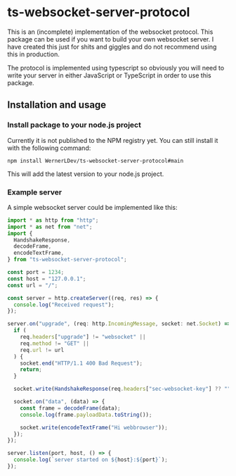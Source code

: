 # ts-websocket-server-protocol

This is an (incomplete) implementation of the websocket protocol. This package can be used if you want to build your own websocket server. I have created this just for shits and giggles and do not recommend using this in production.

The protocol is implemented using typescript so obviously you will need to write your server in either JavaScript or TypeScript in order to use this package.

## Installation and usage

### Install package to your node.js project

Currently it is not published to the NPM registry yet. You can still install it with the following command:

`npm install WernerLDev/ts-websocket-server-protocol#main`

This will add the latest version to your node.js project.

### Example server

A simple websocket server could be implemented like this:

```typescript
import * as http from "http";
import * as net from "net";
import {
  HandshakeResponse,
  decodeFrame,
  encodeTextFrame,
} from "ts-websocket-server-protocol";

const port = 1234;
const host = "127.0.0.1";
const url = "/";

const server = http.createServer((req, res) => {
  console.log("Received request");
});

server.on("upgrade", (req: http.IncomingMessage, socket: net.Socket) => {
  if (
    req.headers["upgrade"] != "websocket" ||
    req.method != "GET" ||
    req.url != url
  ) {
    socket.end("HTTP/1.1 400 Bad Request");
    return;
  }

  socket.write(HandshakeResponse(req.headers["sec-websocket-key"] ?? ""));

  socket.on("data", (data) => {
    const frame = decodeFrame(data);
    console.log(frame.payloadData.toString());

    socket.write(encodeTextFrame("Hi webbrowser"));
  });
});

server.listen(port, host, () => {
  console.log(`server started on ${host}:${port}`);
});
```
